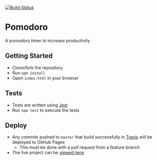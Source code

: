 [![Build Status](https://travis-ci.org/jdonor/pomodoro.svg?branch=master)](https://travis-ci.org/jdonor/pomodoro)

# Pomodoro
A pomodoro timer to increase productivity

## Getting Started
- Clone/fork the repository
- Run ```npm install```
- Open ```index.html``` in your browser

## Tests
- Tests are written using [Jest](https://facebook.github.io/jest/)
- Run ```npm test``` to execute the tests

## Deploy
- Any commits pushed to ```master``` that build successfully in [Travis](https://travis-ci.org/) will be deployed to GitHub Pages
  - This must be done with a pull request from a feature branch
- The live project can be [viewed here](https://jdonor.github.io/pomodoro/)
